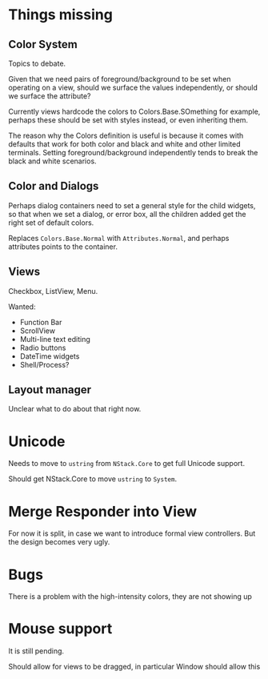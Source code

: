 
# Things missing

## Color System

Topics to debate.

Given that we need pairs of foreground/background to be set when
operating on a view, should we surface the values independently, or
should we surface the attribute?

Currently views hardcode the colors to Colors.Base.SOmething for
example, perhaps these should be set with styles instead, or even
inheriting them.

The reason why the Colors definition is useful is because it comes with
defaults that work for both color and black and white and other limited
terminals.  Setting foreground/background independently tends to break
the black and white scenarios.

## Color and Dialogs

Perhaps dialog containers need to set a general style for the child widgets,
so that when we set a dialog, or error box, all the children added get the
right set of default colors.

Replaces `Colors.Base.Normal` with `Attributes.Normal`, and perhaps attributes
points to the container.

## Views

Checkbox, ListView, Menu.

Wanted:
- Function Bar
- ScrollView
- Multi-line text editing
- Radio buttons
- DateTime widgets
- Shell/Process?

## Layout manager

Unclear what to do about that right now.

# Unicode

Needs to move to `ustring` from `NStack.Core` to get full Unicode support.

Should get NStack.Core to move `ustring` to `System`.

# Merge Responder into View

For now it is split, in case we want to introduce formal view controllers.  But the design becomes very ugly.

# Bugs

There is a problem with the high-intensity colors, they are not showing up

# Mouse support

It is still pending.

Should allow for views to be dragged, in particular Window should allow this



